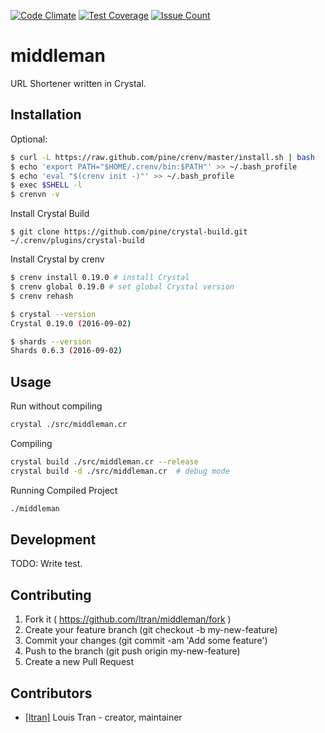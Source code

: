 [![Code Climate](https://codeclimate.com/github/ltran/middleman/badges/gpa.svg)](https://codeclimate.com/github/ltran/middleman)
[![Test Coverage](https://codeclimate.com/github/ltran/middleman/badges/coverage.svg)](https://codeclimate.com/github/ltran/middleman/coverage)
[![Issue Count](https://codeclimate.com/github/ltran/middleman/badges/issue_count.svg)](https://codeclimate.com/github/ltran/middleman)
# middleman

URL Shortener written in Crystal.

## Installation


Optional:
```bash
$ curl -L https://raw.github.com/pine/crenv/master/install.sh | bash
$ echo 'export PATH="$HOME/.crenv/bin:$PATH"' >> ~/.bash_profile
$ echo 'eval "$(crenv init -)"' >> ~/.bash_profile
$ exec $SHELL -l
$ crenvn -v
```

Install Crystal Build
```
$ git clone https://github.com/pine/crystal-build.git ~/.crenv/plugins/crystal-build
```

Install Crystal by crenv
```bash
$ crenv install 0.19.0 # install Crystal
$ crenv global 0.19.0 # set global Crystal version
$ crenv rehash

$ crystal --version
Crystal 0.19.0 (2016-09-02)

$ shards --version
Shards 0.6.3 (2016-09-02)
```

## Usage

Run without compiling
```bash
crystal ./src/middleman.cr
```

Compiling
```bash
crystal build ./src/middleman.cr --release
crystal build -d ./src/middleman.cr  # debug mode
```

Running Compiled Project
```bash
./middleman
```

## Development

TODO: Write test.

## Contributing

1. Fork it ( https://github.com/ltran/middleman/fork )
2. Create your feature branch (git checkout -b my-new-feature)
3. Commit your changes (git commit -am 'Add some feature')
4. Push to the branch (git push origin my-new-feature)
5. Create a new Pull Request

## Contributors

- [[ltran]](https://github.com/ltran) Louis Tran - creator, maintainer
